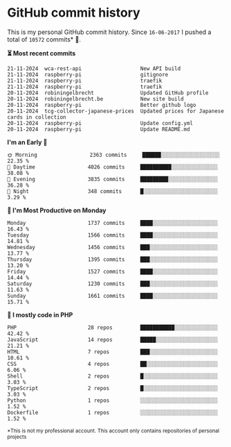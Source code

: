 # GitHub commit history
This is my personal GitHub commit history. Since <!--START_SECTION:first-commit-date-->`16-06-2017`<!--END_SECTION:first-commit-date--> I pushed a total of <!--START_SECTION:total-commit-count-->`10572`<!--END_SECTION:total-commit-count--> commits* 🎉.

<!--START_SECTION:most-recent-commits-->
**⏳ Most recent commits**
                                        
```text
21-11-2024  wca-rest-api                   New API build
21-11-2024  raspberry-pi                   gitignore
21-11-2024  raspberry-pi                   traefik
21-11-2024  raspberry-pi                   traefik
20-11-2024  robiningelbrecht               Updated GitHub profile
20-11-2024  robiningelbrecht.be            New site build
20-11-2024  raspberry-pi                   Better github logo
20-11-2024  tcg-collector-japanese-prices  Updated prices for Japanese cards in collection
20-11-2024  raspberry-pi                   Update config.yml
20-11-2024  raspberry-pi                   Update README.md
```
<!--END_SECTION:most-recent-commits-->  

<!--START_SECTION:commits-per-day-time-->
**I&#039;m an Early 🐤**

```text
🌞 Morning                 2363 commits     ██████░░░░░░░░░░░░░░░░░░░   22.35 %
🌆 Daytime                 4026 commits     ██████████░░░░░░░░░░░░░░░   38.08 %
🌃 Evening                 3835 commits     █████████░░░░░░░░░░░░░░░░   36.28 %
🌙 Night                   348 commits      █░░░░░░░░░░░░░░░░░░░░░░░░   3.29 %
```
<!--END_SECTION:commits-per-day-time-->  

<!--START_SECTION:commits-per-weekday-->
**📅 I&#039;m Most Productive on Monday**

```text
Monday                    1737 commits     ████░░░░░░░░░░░░░░░░░░░░░   16.43 %
Tuesday                   1566 commits     ████░░░░░░░░░░░░░░░░░░░░░   14.81 %
Wednesday                 1456 commits     ███░░░░░░░░░░░░░░░░░░░░░░   13.77 %
Thursday                  1395 commits     ███░░░░░░░░░░░░░░░░░░░░░░   13.20 %
Friday                    1527 commits     ████░░░░░░░░░░░░░░░░░░░░░   14.44 %
Saturday                  1230 commits     ███░░░░░░░░░░░░░░░░░░░░░░   11.63 %
Sunday                    1661 commits     ████░░░░░░░░░░░░░░░░░░░░░   15.71 %
```
<!--END_SECTION:commits-per-weekday-->  

<!--START_SECTION:repos-per-language-->
**💬 I mostly code in PHP**

```text
PHP                       28 repos         ███████████░░░░░░░░░░░░░░   42.42 %
JavaScript                14 repos         █████░░░░░░░░░░░░░░░░░░░░   21.21 %
HTML                      7 repos          ███░░░░░░░░░░░░░░░░░░░░░░   10.61 %
CSS                       4 repos          ██░░░░░░░░░░░░░░░░░░░░░░░   6.06 %
Shell                     2 repos          █░░░░░░░░░░░░░░░░░░░░░░░░   3.03 %
TypeScript                2 repos          █░░░░░░░░░░░░░░░░░░░░░░░░   3.03 %
Python                    1 repos          ░░░░░░░░░░░░░░░░░░░░░░░░░   1.52 %
Dockerfile                1 repos          ░░░░░░░░░░░░░░░░░░░░░░░░░   1.52 %
```
<!--END_SECTION:repos-per-language-->  

<sub>*This is not my professional account. This account only contains repositories of personal projects</sub>
